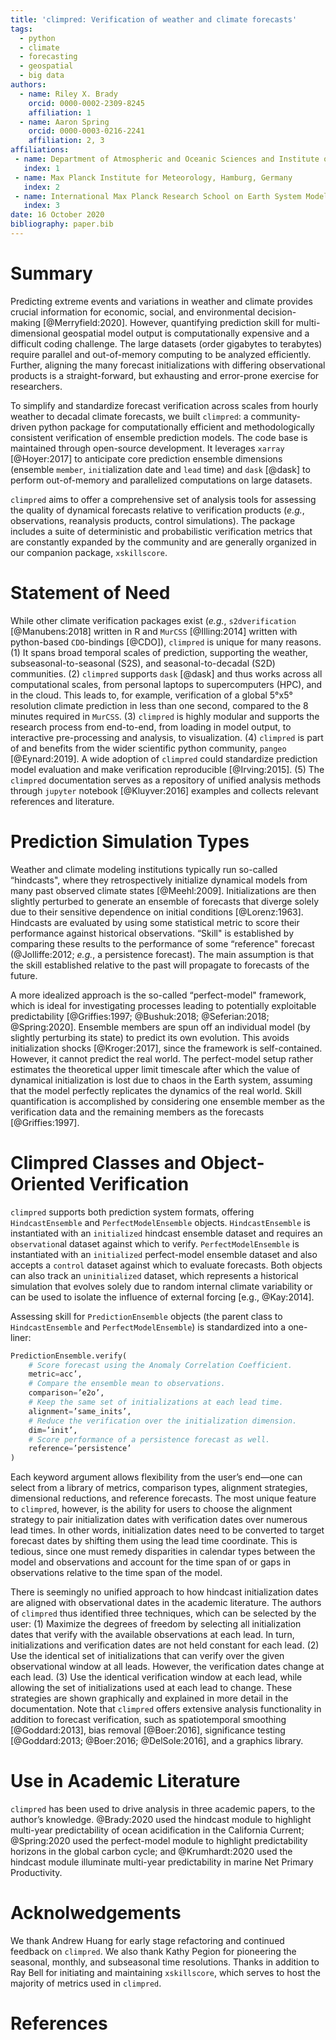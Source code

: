 ```yaml
---
title: 'climpred: Verification of weather and climate forecasts'
tags:
  - python
  - climate
  - forecasting
  - geospatial
  - big data
authors:
  - name: Riley X. Brady
    orcid: 0000-0002-2309-8245
    affiliation: 1
  - name: Aaron Spring
    orcid: 0000-0003-0216-2241
    affiliation: 2, 3
affiliations:
 - name: Department of Atmospheric and Oceanic Sciences and Institute of Arctic and Alpine Research, University of Colorado Boulder, Boulder, Colorado USA
   index: 1
 - name: Max Planck Institute for Meteorology, Hamburg, Germany
   index: 2
 - name: International Max Planck Research School on Earth System Modelling, Hamburg, Germany
   index: 3
date: 16 October 2020
bibliography: paper.bib
---
```


<!-- 982 words total -->

# Summary
<!-- 71 words -->
Predicting extreme events and variations in weather and climate provides crucial
information for economic, social, and environmental decision-making [@Merryfield:2020]. However,
quantifying prediction skill for multi-dimensional geospatial model output is
computationally expensive and a difficult coding challenge. The large datasets
(order gigabytes to terabytes) require parallel and out-of-memory computing to be
analyzed efficiently. Further, aligning the many forecast initializations with differing
observational products is a straight-forward, but exhausting and error-prone exercise
for researchers.

<!-- 68 words -->
To simplify and standardize forecast verification across scales from hourly weather to
decadal climate forecasts, we built `climpred`: a community-driven python package for
computationally efficient and methodologically consistent verification of ensemble
prediction models. The code base is maintained through open-source development. It
leverages `xarray` [@Hoyer:2017] to anticipate core prediction ensemble dimensions
(ensemble `member`, `init`ialization date and `lead` time) and `dask` [@dask] to
perform out-of-memory and parallelized computations on large datasets.

 <!-- 54 words -->
`climpred` aims to offer a comprehensive set of analysis tools for assessing the quality
of dynamical forecasts relative to verification products (_e.g._, observations,
reanalysis products, control simulations). The package includes a suite of deterministic
and probabilistic verification metrics that are constantly expanded by the community and
are generally organized in our companion package, `xskillscore`.

<!-- 161 words -->
# Statement of Need
While other climate verification packages exist (_e.g._, `s2dverification`
[@Manubens:2018] written in R and `MurCSS` [@Illing:2014] written with python-based
`CDO`-bindings [@CDO]), `climpred` is unique for many reasons. (1) It spans broad
temporal scales of prediction, supporting the weather, subseasonal-to-seasonal (S2S),
and seasonal-to-decadal (S2D) communities. (2) `climpred` supports `dask` [@dask] and
thus works across all computational scales, from personal laptops to supercomputers
(HPC), and in the cloud. This leads to, for example, verification of a global 5°x5°
resolution climate prediction in less than one second, compared to the 8 minutes
required in `MurCSS`.  (3) `climpred` is highly modular and supports the research
process from end-to-end, from loading in model output, to interactive pre-processing and
analysis, to visualization. (4) `climpred` is part of and benefits from the wider
scientific python community, `pangeo` [@Eynard:2019]. A wide adoption of `climpred`
could standardize prediction model evaluation and make verification reproducible
[@Irving:2015]. (5) The `climpred` documentation serves as a repository of unified
analysis methods through `jupyter` notebook [@Kluyver:2016] examples and collects
relevant references and literature.

<!-- 207 words -->
# Prediction Simulation Types
Weather and climate modeling institutions typically run so-called “hindcasts", where
they retrospectively initialize dynamical models from many past observed climate states
[@Meehl:2009]. Initializations are then slightly perturbed to generate an ensemble of
forecasts that diverge solely due to their sensitive dependence on initial conditions
[@Lorenz:1963]. Hindcasts are evaluated by using some statistical metric to score their
performance against historical observations. “Skill" is established by comparing these
results to the performance of some “reference" forecast (@Jolliffe:2012;
_e.g._, a persistence forecast). The main assumption is that the skill established
relative to the past will propagate to forecasts of the future.

A more idealized approach is the so-called “perfect-model" framework, which is ideal for
investigating processes leading to potentially exploitable predictability
[@Griffies:1997; @Bushuk:2018; @Seferian:2018; @Spring:2020]. Ensemble members are spun
off an individual model (by slightly perturbing its state) to predict its own evolution.
This avoids initialization shocks [@Kroger:2017], since the framework is self-contained.
However, it cannot predict the real world. The perfect-model setup rather estimates the
theoretical upper limit timescale after which the value of dynamical initialization is
lost due to chaos in the Earth system, assuming that the model perfectly replicates the
dynamics of the real world. Skill quantification is accomplished by considering one
ensemble member as the verification data and the remaining members as the forecasts
[@Griffies:1997].

<!-- 362 words -->
# Climpred Classes and Object-Oriented Verification
`climpred` supports both prediction system formats, offering `HindcastEnsemble` and
`PerfectModelEnsemble` objects. `HindcastEnsemble` is instantiated with an `initialized`
hindcast ensemble dataset and requires an `observation`al dataset against which to
verify. `PerfectModelEnsemble` is instantiated with an `initialized` perfect-model
ensemble dataset and also accepts a `control` dataset against which to evaluate
forecasts. Both objects can also track an `uninitialized` dataset, which represents a
historical simulation that evolves solely due to random internal climate variability or
can be used to isolate the influence of external forcing [e.g., @Kay:2014].

Assessing skill for `PredictionEnsemble` objects (the parent class to `HindcastEnsemble`
and `PerfectModelEnsemble`) is standardized into a one-liner:

```python
PredictionEnsemble.verify(
    # Score forecast using the Anomaly Correlation Coefficient.
    metric=acc’,
    # Compare the ensemble mean to observations.
    comparison=’e2o’,
    # Keep the same set of initializations at each lead time.
    alignment=’same_inits’,
    # Reduce the verification over the initialization dimension.
    dim=’init’,
    # Score performance of a persistence forecast as well.
    reference=’persistence’
)
```

Each keyword argument allows flexibility from the user’s end—one can select from a
library of metrics, comparison types, alignment strategies, dimensional reductions, and
reference forecasts. The most unique feature to `climpred`, however, is the ability for
users to choose the alignment strategy to pair initialization dates with verification
dates over numerous lead times. In other words, initialization dates need to be
converted to target forecast dates by shifting them using the lead time coordinate. This
is tedious, since one must remedy disparities in calendar types between the model and
observations and account for the time span of or gaps in observations relative to the
time span of the model.

There is seemingly no unified approach to how hindcast initialization dates are aligned
with observational dates in the academic literature. The authors of `climpred` thus
identified three techniques, which can be selected by the user: (1) Maximize the degrees
of freedom by selecting all initialization dates that verify with the available
observations at each lead. In turn, initializations and verification dates
are not held constant for each lead. (2) Use the identical set of initializations that
can verify over the given observational window at all leads. However, the verification
dates change at each lead. (3) Use the identical verification window at each lead, while
allowing the set of initializations used at each lead to change. These strategies are
shown graphically and explained in more detail in the documentation. Note that
`climpred` offers extensive analysis functionality in addition to forecast verification,
such as spatiotemporal smoothing [@Goddard:2013], bias removal [@Boer:2016],
significance testing [@Goddard:2013; @Boer:2016; @DelSole:2016], and a graphics library.

<!-- 59 words -->
# Use in Academic Literature
`climpred` has been used to drive analysis in three academic papers, to the author’s
knowledge. @Brady:2020 used the hindcast module to highlight multi-year predictability
of ocean acidification in the California Current; @Spring:2020 used the perfect-model
module to highlight predictability horizons in the global carbon cycle; and
@Krumhardt:2020 used the hindcast module illuminate multi-year predictability in marine
Net Primary Productivity.

# Acknolwedgements
We thank Andrew Huang for early stage refactoring and continued feedback on
`climpred`. We also thank Kathy Pegion for pioneering the seasonal, monthly,
and subseasonal time resolutions. Thanks in addition to Ray Bell for
initiating and maintaining `xskillscore`, which serves to host the majority of metrics
used in `climpred`.

# References
